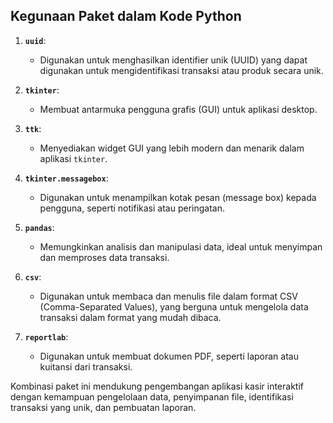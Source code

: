 ## Kegunaan Paket dalam Kode Python

1. **`uuid`**: 
   - Digunakan untuk menghasilkan identifier unik (UUID) yang dapat digunakan untuk mengidentifikasi transaksi atau produk secara unik.

2. **`tkinter`**: 
   - Membuat antarmuka pengguna grafis (GUI) untuk aplikasi desktop.

3. **`ttk`**: 
   - Menyediakan widget GUI yang lebih modern dan menarik dalam aplikasi `tkinter`.

4. **`tkinter.messagebox`**: 
   - Digunakan untuk menampilkan kotak pesan (message box) kepada pengguna, seperti notifikasi atau peringatan.

5. **`pandas`**: 
   - Memungkinkan analisis dan manipulasi data, ideal untuk menyimpan dan memproses data transaksi.

6. **`csv`**: 
   - Digunakan untuk membaca dan menulis file dalam format CSV (Comma-Separated Values), yang berguna untuk mengelola data transaksi dalam format yang mudah dibaca.

7. **`reportlab`**: 
   - Digunakan untuk membuat dokumen PDF, seperti laporan atau kuitansi dari transaksi.


Kombinasi paket ini mendukung pengembangan aplikasi kasir interaktif dengan kemampuan pengelolaan data, penyimpanan file, identifikasi transaksi yang unik, dan pembuatan laporan.
